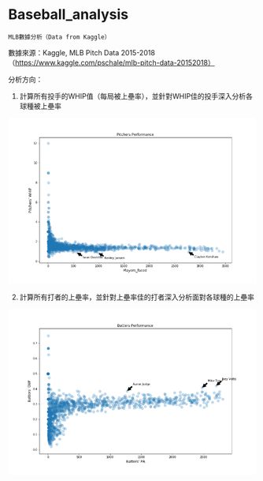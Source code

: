 # Baseball_analysis
    MLB數據分析（Data from Kaggle）

數據來源：Kaggle, MLB Pitch Data 2015-2018（https://www.kaggle.com/pschale/mlb-pitch-data-20152018）

分析方向：  
1. 計算所有投手的WHIP值（每局被上壘率），並針對WHIP佳的投手深入分析各球種被上壘率  

![](https://github.com/RichardCYC/Baseball_analysis/blob/master/Pitchers%20Performance.png)  

2. 計算所有打者的上壘率，並針對上壘率佳的打者深入分析面對各球種的上壘率  

![](https://github.com/RichardCYC/Baseball_analysis/blob/master/Batters%20Performance.png)  
